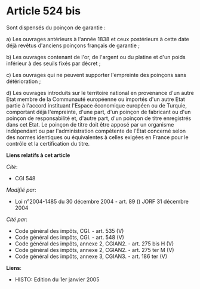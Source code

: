 # Article 524 bis

Sont dispensés du poinçon de garantie :

a) Les ouvrages antérieurs à l'année 1838 et ceux postérieurs à cette date déjà revêtus d'anciens poinçons français de
garantie ;

b) Les ouvrages contenant de l'or, de l'argent ou du platine et d'un poids inférieur à des seuils fixés par décret ;

c) Les ouvrages qui ne peuvent supporter l'empreinte des poinçons sans détérioration ;

d) Les ouvrages introduits sur le territoire national en provenance d'un autre Etat membre de la Communauté européenne ou
importés d'un autre Etat partie à l'accord instituant l'Espace économique européen ou de Turquie, comportant déjà
l'empreinte, d'une part, d'un poinçon de fabricant ou d'un poinçon de responsabilité et, d'autre part, d'un poinçon de titre
enregistrés dans cet Etat. Le poinçon de titre doit être apposé par un organisme indépendant ou par l'administration
compétente de l'Etat concerné selon des normes identiques ou équivalentes à celles exigées en France pour le contrôle et la
certification du titre.

**Liens relatifs à cet article**

_Cite_:

  - CGI 548

_Modifié par_:

  - Loi n°2004-1485 du 30 décembre 2004 - art. 89 () JORF 31 décembre 2004

_Cité par_:

  - Code général des impôts, CGI. - art. 535 (V)
  - Code général des impôts, CGI. - art. 548 (V)
  - Code général des impôts, annexe 2, CGIAN2. - art. 275 bis H (V)
  - Code général des impôts, annexe 2, CGIAN2. - art. 275 ter M (V)
  - Code général des impôts, annexe 3, CGIAN3. - art. 186 ter (V)

**Liens**:

  - HISTO: Edition du 1er janvier 2005

